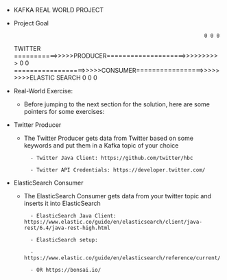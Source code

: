 * KAFKA REAL WORLD PROJECT

* Project Goal

									                                0 0 0
	TWITTER ===========>>>>>PRODUCER====================>>>>>>>>>>	 0 0	==================>>>>>CONSUMER=================>>>>>>>>>ELASTIC SEARCH
									                                0 0 0
									                                
									                                
* Real-World Exercise:

	- Before jumping to the next section for the solution, here are some pointers for some exercises:

* Twitter Producer

	- The Twitter Producer gets data from Twitter based on some keywords and put them in a Kafka topic of your choice

    		- Twitter Java Client: https://github.com/twitter/hbc

    		- Twitter API Credentials: https://developer.twitter.com/

* ElasticSearch Consumer

	- The ElasticSearch Consumer gets data from your twitter topic and inserts it into ElasticSearch

    		- ElasticSearch Java Client: https://www.elastic.co/guide/en/elasticsearch/client/java-rest/6.4/java-rest-high.html

    		- ElasticSearch setup:

        	- https://www.elastic.co/guide/en/elasticsearch/reference/current/setup.html

        	- OR https://bonsai.io/									                                